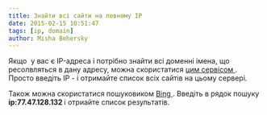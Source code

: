 ```yaml
---
title: Знайти всі сайти на певному IP
date: 2015-02-15 10:51:47
tags: [ip, domain]
author: Misha Behersky
---
```


<p>
 Якщо  у вас є IP-адреса і потрібно знайти всі доменні імена, що ресолвляться в дану адресу, можна скористатися
 <a href="http://www.yougetsignal.com/tools/web-sites-on-web-server/" target="_blank">
  цим сервісом
 </a>
 . Просто введіть IP - і отримайте список всіх сайтів на цьому сервері.
</p>
<p>
 Також можна скористатися пошуковиком
 <a href="http://www.bing.com" target="_blank">
  Bing
 </a>
 . Введіть в рядок пошуку
 <strong>
  ip:77.47.128.132
 </strong>
 і отриайте список результатів.
</p>
<p>
</p>